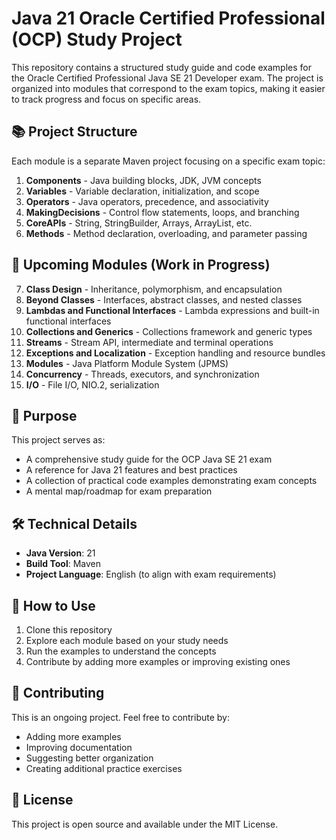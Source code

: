 # Java 21 Oracle Certified Professional (OCP) Study Project

This repository contains a structured study guide and code examples for the Oracle Certified Professional Java SE 21 Developer exam. The project is organized into modules that correspond to the exam topics, making it easier to track progress and focus on specific areas.

## 📚 Project Structure

Each module is a separate Maven project focusing on a specific exam topic:

1. **Components** - Java building blocks, JDK, JVM concepts
2. **Variables** - Variable declaration, initialization, and scope
3. **Operators** - Java operators, precedence, and associativity
4. **MakingDecisions** - Control flow statements, loops, and branching
5. **CoreAPIs** - String, StringBuilder, Arrays, ArrayList, etc.
6. **Methods** - Method declaration, overloading, and parameter passing

## 🚧 Upcoming Modules (Work in Progress)

7. **Class Design** - Inheritance, polymorphism, and encapsulation
8. **Beyond Classes** - Interfaces, abstract classes, and nested classes
9. **Lambdas and Functional Interfaces** - Lambda expressions and built-in functional interfaces
10. **Collections and Generics** - Collections framework and generic types
11. **Streams** - Stream API, intermediate and terminal operations
12. **Exceptions and Localization** - Exception handling and resource bundles
13. **Modules** - Java Platform Module System (JPMS)
14. **Concurrency** - Threads, executors, and synchronization
15. **I/O** - File I/O, NIO.2, serialization

## 🎯 Purpose

This project serves as:
- A comprehensive study guide for the OCP Java SE 21 exam
- A reference for Java 21 features and best practices
- A collection of practical code examples demonstrating exam concepts
- A mental map/roadmap for exam preparation

## 🛠️ Technical Details

- **Java Version**: 21
- **Build Tool**: Maven
- **Project Language**: English (to align with exam requirements)

## 📝 How to Use

1. Clone this repository
2. Explore each module based on your study needs
3. Run the examples to understand the concepts
4. Contribute by adding more examples or improving existing ones

## 🤝 Contributing

This is an ongoing project. Feel free to contribute by:
- Adding more examples
- Improving documentation
- Suggesting better organization
- Creating additional practice exercises

## 📜 License

This project is open source and available under the MIT License.
